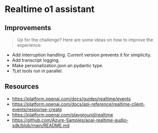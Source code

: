 # Realtime o1 assistant

## Improvements
> Up for the challenge? Here are some ideas on how to improve the experience:

- Add interruption handling. Current version prevents it for simplicity.
- Add transcript logging.
- Make personalization.json an pydantic type.
- ?Let tools run in parallel.


## Resources
- https://platform.openai.com/docs/guides/realtime/events
- https://platform.openai.com/docs/api-reference/realtime-client-events/response-create
- https://platform.openai.com/playground/realtime
- https://github.com/Azure-Samples/aoai-realtime-audio-sdk/blob/main/README.md